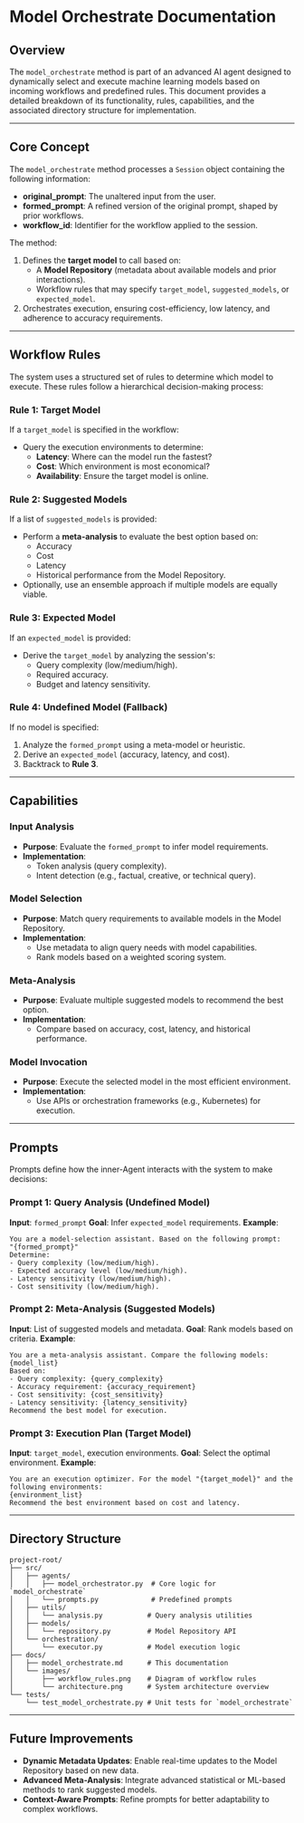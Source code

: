 # Model Orchestrate Documentation

## Overview
The `model_orchestrate` method is part of an advanced AI agent designed to dynamically select and execute machine learning models based on incoming workflows and predefined rules. This document provides a detailed breakdown of its functionality, rules, capabilities, and the associated directory structure for implementation.

---

## **Core Concept**
The `model_orchestrate` method processes a `Session` object containing the following information:
- **original_prompt**: The unaltered input from the user.
- **formed_prompt**: A refined version of the original prompt, shaped by prior workflows.
- **workflow_id**: Identifier for the workflow applied to the session.

The method:
1. Defines the **target model** to call based on:
   - A **Model Repository** (metadata about available models and prior interactions).
   - Workflow rules that may specify `target_model`, `suggested_models`, or `expected_model`.
2. Orchestrates execution, ensuring cost-efficiency, low latency, and adherence to accuracy requirements.

---

## **Workflow Rules**
The system uses a structured set of rules to determine which model to execute. These rules follow a hierarchical decision-making process:

### **Rule 1: Target Model**
If a `target_model` is specified in the workflow:
- Query the execution environments to determine:
  - **Latency**: Where can the model run the fastest?
  - **Cost**: Which environment is most economical?
  - **Availability**: Ensure the target model is online.

### **Rule 2: Suggested Models**
If a list of `suggested_models` is provided:
- Perform a **meta-analysis** to evaluate the best option based on:
  - Accuracy
  - Cost
  - Latency
  - Historical performance from the Model Repository.
- Optionally, use an ensemble approach if multiple models are equally viable.

### **Rule 3: Expected Model**
If an `expected_model` is provided:
- Derive the `target_model` by analyzing the session's:
  - Query complexity (low/medium/high).
  - Required accuracy.
  - Budget and latency sensitivity.

### **Rule 4: Undefined Model (Fallback)**
If no model is specified:
1. Analyze the `formed_prompt` using a meta-model or heuristic.
2. Derive an `expected_model` (accuracy, latency, and cost).
3. Backtrack to **Rule 3**.

---

## **Capabilities**
### **Input Analysis**
- **Purpose**: Evaluate the `formed_prompt` to infer model requirements.
- **Implementation**:
  - Token analysis (query complexity).
  - Intent detection (e.g., factual, creative, or technical query).

### **Model Selection**
- **Purpose**: Match query requirements to available models in the Model Repository.
- **Implementation**:
  - Use metadata to align query needs with model capabilities.
  - Rank models based on a weighted scoring system.

### **Meta-Analysis**
- **Purpose**: Evaluate multiple suggested models to recommend the best option.
- **Implementation**:
  - Compare based on accuracy, cost, latency, and historical performance.

### **Model Invocation**
- **Purpose**: Execute the selected model in the most efficient environment.
- **Implementation**:
  - Use APIs or orchestration frameworks (e.g., Kubernetes) for execution.

---

## **Prompts**
Prompts define how the inner-Agent interacts with the system to make decisions:

### Prompt 1: Query Analysis (Undefined Model)
**Input**: `formed_prompt`
**Goal**: Infer `expected_model` requirements.
**Example**:
```
You are a model-selection assistant. Based on the following prompt:
"{formed_prompt}"
Determine:
- Query complexity (low/medium/high).
- Expected accuracy level (low/medium/high).
- Latency sensitivity (low/medium/high).
- Cost sensitivity (low/medium/high).
```

### Prompt 2: Meta-Analysis (Suggested Models)
**Input**: List of suggested models and metadata.
**Goal**: Rank models based on criteria.
**Example**:
```
You are a meta-analysis assistant. Compare the following models:
{model_list}
Based on:
- Query complexity: {query_complexity}
- Accuracy requirement: {accuracy_requirement}
- Cost sensitivity: {cost_sensitivity}
- Latency sensitivity: {latency_sensitivity}
Recommend the best model for execution.
```

### Prompt 3: Execution Plan (Target Model)
**Input**: `target_model`, execution environments.
**Goal**: Select the optimal environment.
**Example**:
```
You are an execution optimizer. For the model "{target_model}" and the following environments:
{environment_list}
Recommend the best environment based on cost and latency.
```

---

## **Directory Structure**
```
project-root/
├── src/
│   ├── agents/
│   │   ├── model_orchestrator.py  # Core logic for `model_orchestrate`
│   │   └── prompts.py             # Predefined prompts
│   ├── utils/
│   │   └── analysis.py           # Query analysis utilities
│   ├── models/
│   │   └── repository.py         # Model Repository API
│   └── orchestration/
│       └── executor.py           # Model execution logic
├── docs/
│   ├── model_orchestrate.md      # This documentation
│   └── images/
│       ├── workflow_rules.png    # Diagram of workflow rules
│       └── architecture.png      # System architecture overview
└── tests/
    └── test_model_orchestrate.py # Unit tests for `model_orchestrate`
```

---

## **Future Improvements**
- **Dynamic Metadata Updates**: Enable real-time updates to the Model Repository based on new data.
- **Advanced Meta-Analysis**: Integrate advanced statistical or ML-based methods to rank suggested models.
- **Context-Aware Prompts**: Refine prompts for better adaptability to complex workflows.
